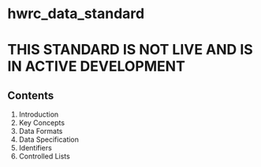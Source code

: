 # hwrc_data_standard

# THIS STANDARD IS NOT LIVE AND IS IN ACTIVE DEVELOPMENT

## Contents

1. Introduction
2. Key Concepts
3. Data Formats
4. Data Specification
5. Identifiers
6. Controlled Lists

